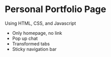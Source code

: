 # Personal Portfolio Page 
Using HTML, CSS, and Javascript
- Only homepage, no link
- Pop up chat
- Transformed tabs
- Sticky navigation bar


